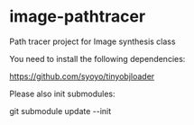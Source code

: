 # image-pathtracer
Path tracer project for Image synthesis class

You need to install the following dependencies:

https://github.com/syoyo/tinyobjloader

Please also init submodules:

git submodule update --init



